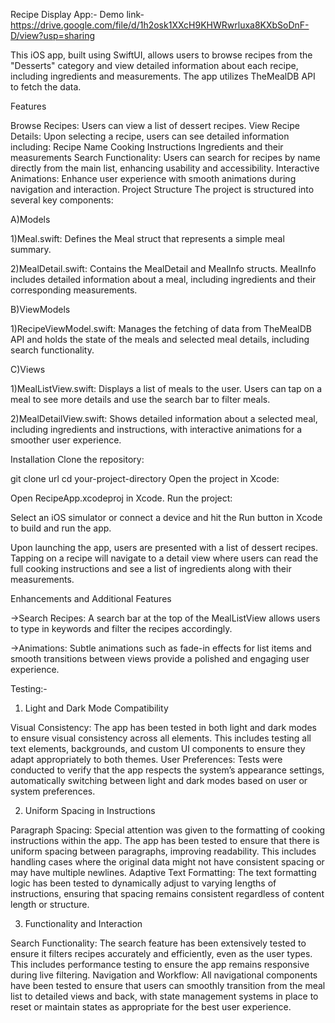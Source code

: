 Recipe Display App:- Demo link- https://drive.google.com/file/d/1h2osk1XXcH9KHWRwrluxa8KXbSoDnF-D/view?usp=sharing

This iOS app, built using SwiftUI, allows users to browse recipes from the "Desserts" category and view detailed information about each recipe, including ingredients and measurements. The app utilizes TheMealDB API to fetch the data.

Features

Browse Recipes: Users can view a list of dessert recipes.
View Recipe Details: Upon selecting a recipe, users can see detailed information including:
Recipe Name
Cooking Instructions
Ingredients and their measurements
Search Functionality: Users can search for recipes by name directly from the main list, enhancing usability and accessibility.
Interactive Animations: Enhance user experience with smooth animations during navigation and interaction.
Project Structure
The project is structured into several key components:

A)Models

1)Meal.swift: Defines the Meal struct that represents a simple meal summary.

2)MealDetail.swift: Contains the MealDetail and MealInfo structs. MealInfo includes detailed information about a meal, including ingredients and their corresponding measurements.

B)ViewModels

1)RecipeViewModel.swift: Manages the fetching of data from TheMealDB API and holds the state of the meals and selected meal details, including search functionality.

C)Views


1)MealListView.swift: Displays a list of meals to the user. Users can tap on a meal to see more details and use the search bar to filter meals.

2)MealDetailView.swift: Shows detailed information about a selected meal, including ingredients and instructions, with interactive animations for a smoother user experience.

Installation
Clone the repository: 
 
git clone url
cd your-project-directory
Open the project in Xcode:
 
Open RecipeApp.xcodeproj in Xcode.
Run the project:
 
 
Select an iOS simulator or connect a device and hit the Run button in Xcode to build and run the app.
 
Upon launching the app, users are presented with a list of dessert recipes. Tapping on a recipe will navigate to a detail view where users can read the full cooking instructions and see a list of ingredients along with their measurements.


Enhancements and Additional Features

->Search Recipes: A search bar at the top of the MealListView allows users to type in keywords and filter the recipes accordingly.

->Animations: Subtle animations such as fade-in effects for list items and smooth transitions between views provide a polished and engaging user experience.


Testing:-

1. Light and Dark Mode Compatibility
   
Visual Consistency: The app has been tested in both light and dark modes to ensure visual consistency across all elements. This includes testing all text elements, backgrounds, and custom UI components to ensure they adapt appropriately to both themes.
User Preferences: Tests were conducted to verify that the app respects the system’s appearance settings, automatically switching between light and dark modes based on user or system preferences.

2. Uniform Spacing in Instructions
   
Paragraph Spacing: Special attention was given to the formatting of cooking instructions within the app. The app has been tested to ensure that there is uniform spacing between paragraphs, improving readability. This includes handling cases where the original data might not have consistent spacing or may have multiple newlines.
Adaptive Text Formatting: The text formatting logic has been tested to dynamically adjust to varying lengths of instructions, ensuring that spacing remains consistent regardless of content length or structure.

3. Functionality and Interaction
   
Search Functionality: The search feature has been extensively tested to ensure it filters recipes accurately and efficiently, even as the user types. This includes performance testing to ensure the app remains responsive during live filtering.
Navigation and Workflow: All navigational components have been tested to ensure that users can smoothly transition from the meal list to detailed views and back, with state management systems in place to reset or maintain states as appropriate for the best user experience.
